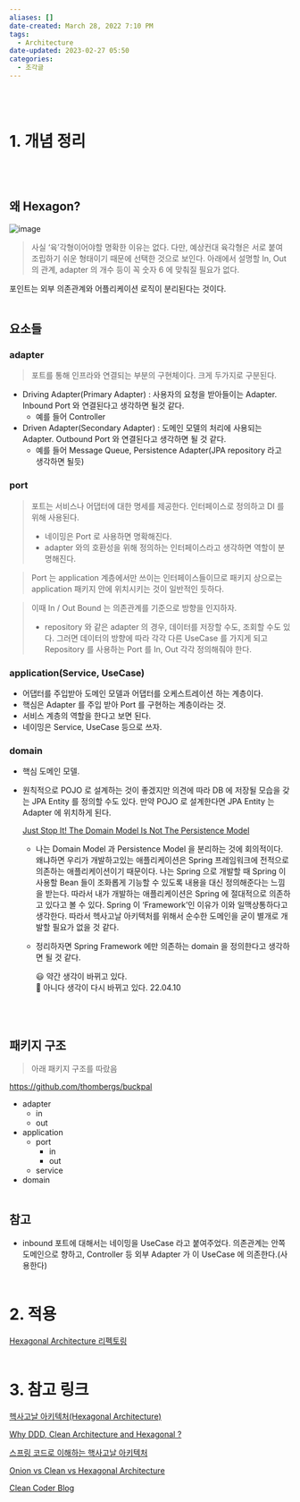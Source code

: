 ```yaml
---
aliases: []
date-created: March 28, 2022 7:10 PM
tags:
  - Architecture
date-updated: 2023-02-27 05:50
categories:
  - 조각글
---
```

<br><br>
# 1. 개념 정리
<br><br>
## 왜 Hexagon?

![image](https://s3.ap-northeast-2.amazonaws.com/donkeyadonkey-assets/img/33cda12d750b670c030201d3e9eeea82.png)

> 사실 ‘육’각형이어야할 명확한 이유는 없다. 다만, 예상컨대 육각형은 서로 붙여 조립하기 쉬운 형태이기 때문에 선택한 것으로 보인다. 아래에서 설명할 In, Out 의 관계, adapter 의 개수 등이 꼭 숫자 6 에 맞춰질 필요가 없다.

포인트는 외부 의존관계와 어플리케이션 로직이 분리된다는 것이다.
<br><br>
## 요소들

### adapter

> 포트를 통해 인프라와 연결되는 부분의 구현체이다. 크게 두가지로 구분된다.

- Driving Adapter(Primary Adapter) : 사용자의 요청을 받아들이는 Adapter. Inbound Port 와 연결된다고 생각하면 될것 같다.
	- 예를 들어 Controller
- Driven Adapter(Secondary Adapter) : 도메인 모델의 처리에 사용되는 Adapter. Outbound Port 와 연결된다고 생각하면 될 것 같다.
	- 예를 들어 Message Queue, Persistence Adapter(JPA repository 라고 생각하면 될듯)

### port

> 포트는 서비스나 어댑터에 대한 명세를 제공한다. 인터페이스로 정의하고 DI 를 위해 사용된다.
>
> - 네이밍은 Port 로 사용하면 명확해진다.
> - adapter 와의 호환성을 위해 정의하는 인터페이스라고 생각하면 역할이 분명해진다.

> Port 는 application 계층에서만 쓰이는 인터페이스들이므로 패키지 상으로는 application 패키지 안에 위치시키는 것이 일반적인 듯하다.

> 이때 In / Out Bound 는 의존관계를 기준으로 방향을 인지하자.
>
> - repository 와 같은 adapter 의 경우, 데이터를 저장할 수도, 조회할 수도 있다. 그러면 데이터의 방향에 따라 각각 다른 UseCase 를 가지게 되고 Repository 를 사용하는 Port 를 In, Out 각각 정의해줘야 한다.

### application(Service, UseCase)

- 어댑터를 주입받아 도메인 모델과 어댑터를 오케스트레이션 하는 계층이다.
- 핵심은 Adapter 를 주입 받아 Port 를 구현하는 계층이라는 것.
- 서비스 계층의 역할을 한다고 보면 된다.
- 네이밍은 Service, UseCase 등으로 쓰자.

### domain

- 핵심 도메인 모델.
- 원칙적으로 POJO 로 설계하는 것이 좋겠지만 의견에 따라 DB 에 저장될 모습을 갖는 JPA Entity 를 정의할 수도 있다. 만약 POJO 로 설계한다면 JPA Entity 는 Adapter 에 위치하게 된다.

	[Just Stop It! The Domain Model Is Not The Persistence Model](https://blog.sapiensworks.com/post/2012/04/07/Just-Stop-It!-The-Domain-Model-Is-Not-The-Persistence-Model.aspx)

	- 나는 Domain Model 과 Persistence Model 을 분리하는 것에 회의적이다. 왜냐하면 우리가 개발하고있는 애플리케이션은 Spring 프레임워크에 전적으로 의존하는 애플리케이션이기 때문이다. 나는 Spring 으로 개발할 때 Spring 이 사용할 Bean 들이 조화롭게 기능할 수 있도록 내용을 대신 정의해준다는 느낌을 받는다. 따라서 내가 개발하는 애플리케이션은 Spring 에 절대적으로 의존하고 있다고 볼 수 있다. Spring 이 ‘Framework’인 이유가 이와 일맥상통하다고 생각한다. 따라서 헥사고날 아키텍처를 위해서 순수한 도메인을 굳이 별개로 개발할 필요가 없을 것 같다.
	- 정리하자면 Spring Framework 에만 의존하는 domain 을 정의한다고 생각하면 될 것 같다.

	  <aside>
	  😃 약간 생각이 바뀌고 있다.

	  </aside>

	  <aside>
	  📌 아니다 생각이 다시 바뀌고 있다. 22.04.10

	  </aside>
<br><br>
## 패키지 구조

> 아래 패키지 구조를 따랐음

<https://github.com/thombergs/buckpal>

- adapter
	- in
	- out
- application
	- port
		- in
		- out
	- service
- domain
<br><br>
## 참고

- inbound 포트에 대해서는 네이밍을 UseCase 라고 붙여주었다. 의존관계는 안쪽 도메인으로 향하고, Controller 등 외부 Adapter 가 이 UseCase 에 의존한다.(사용한다)
<br><br>
# 2. 적용

[Hexagonal Architecture 리펙토링](https://www.notion.so/Hexagonal-Architecture-56794b42d94b48569ededabb3b6213d7)
<br><br>
# 3. 참고 링크

[헥사고날 아키텍처(Hexagonal Architecture)](https://zkdlu.tistory.com/4)

[Why DDD, Clean Architecture and Hexagonal ?](https://dataportal.kr/74)

[스프링 코드로 이해하는 핵사고날 아키텍처](https://covenant.tistory.com/258)

[Onion vs Clean vs Hexagonal Architecture](https://medium.com/@edamtoft/onion-vs-clean-vs-hexagonal-architecture-9ad94a27da91)

[Clean Coder Blog](https://blog.cleancoder.com/uncle-bob/2012/08/13/the-clean-architecture.html)
